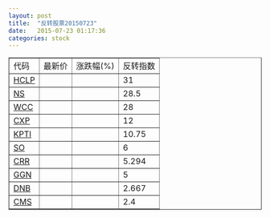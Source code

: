 ```yaml
---
layout: post
title:  "反转股票20150723"
date:   2015-07-23 01:17:36
categories: stock
---
```


<script type="text/javascript">
var stockList = []
stockList.push('gb_hclp');
stockList.push('gb_ns');
stockList.push('gb_wcc');
stockList.push('gb_cxp');
stockList.push('gb_kpti');
stockList.push('gb_so');
stockList.push('gb_crr');
stockList.push('gb_ggn');
stockList.push('gb_dnb');
stockList.push('gb_cms');
</script>

<table border="1">
 <tr>
 <td>代码</td>
  <td>最新价</td>
  <td>涨跌幅(%)</td>
 <td>反转指数</td>
</tr>
  <tr id="hclp"><td><a href="http://stock.finance.sina.com.cn/usstock/quotes/HCLP.html" target="_blank">HCLP</a></td><td></td><td></td><td>31</td></tr>
  <tr id="ns"><td><a href="http://stock.finance.sina.com.cn/usstock/quotes/NS.html" target="_blank">NS</a></td><td></td><td></td><td>28.5</td></tr>
  <tr id="wcc"><td><a href="http://stock.finance.sina.com.cn/usstock/quotes/WCC.html" target="_blank">WCC</a></td><td></td><td></td><td>28</td></tr>
  <tr id="cxp"><td><a href="http://stock.finance.sina.com.cn/usstock/quotes/CXP.html" target="_blank">CXP</a></td><td></td><td></td><td>12</td></tr>
  <tr id="kpti"><td><a href="http://stock.finance.sina.com.cn/usstock/quotes/KPTI.html" target="_blank">KPTI</a></td><td></td><td></td><td>10.75</td></tr>
  <tr id="so"><td><a href="http://stock.finance.sina.com.cn/usstock/quotes/SO.html" target="_blank">SO</a></td><td></td><td></td><td>6</td></tr>
  <tr id="crr"><td><a href="http://stock.finance.sina.com.cn/usstock/quotes/CRR.html" target="_blank">CRR</a></td><td></td><td></td><td>5.294</td></tr>
  <tr id="ggn"><td><a href="http://stock.finance.sina.com.cn/usstock/quotes/GGN.html" target="_blank">GGN</a></td><td></td><td></td><td>5</td></tr>
  <tr id="dnb"><td><a href="http://stock.finance.sina.com.cn/usstock/quotes/DNB.html" target="_blank">DNB</a></td><td></td><td></td><td>2.667</td></tr>
  <tr id="cms"><td><a href="http://stock.finance.sina.com.cn/usstock/quotes/CMS.html" target="_blank">CMS</a></td><td></td><td></td><td>2.4</td></tr>
</table>
